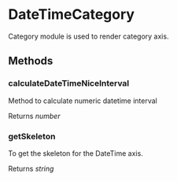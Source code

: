 # DateTimeCategory

Category module is used to render category axis.

## Methods

### calculateDateTimeNiceInterval

Method to calculate numeric datetime interval

Returns *number*

### getSkeleton

To get the skeleton for the DateTime axis.

Returns *string*
